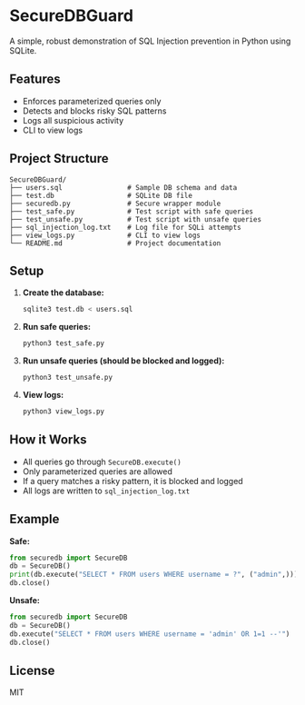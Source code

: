 # SecureDBGuard

A simple, robust demonstration of SQL Injection prevention in Python using SQLite.

## Features
- Enforces parameterized queries only
- Detects and blocks risky SQL patterns
- Logs all suspicious activity
- CLI to view logs

## Project Structure
```
SecureDBGuard/
├── users.sql                # Sample DB schema and data
├── test.db                  # SQLite DB file
├── securedb.py              # Secure wrapper module
├── test_safe.py             # Test script with safe queries
├── test_unsafe.py           # Test script with unsafe queries
├── sql_injection_log.txt    # Log file for SQLi attempts
├── view_logs.py             # CLI to view logs
└── README.md                # Project documentation
```

## Setup
1. **Create the database:**
   ```sh
   sqlite3 test.db < users.sql
   ```
2. **Run safe queries:**
   ```sh
   python3 test_safe.py
   ```
3. **Run unsafe queries (should be blocked and logged):**
   ```sh
   python3 test_unsafe.py
   ```
4. **View logs:**
   ```sh
   python3 view_logs.py
   ```

## How it Works
- All queries go through `SecureDB.execute()`
- Only parameterized queries are allowed
- If a query matches a risky pattern, it is blocked and logged
- All logs are written to `sql_injection_log.txt`

## Example
**Safe:**
```python
from securedb import SecureDB
db = SecureDB()
print(db.execute("SELECT * FROM users WHERE username = ?", ("admin",)))
db.close()
```

**Unsafe:**
```python
from securedb import SecureDB
db = SecureDB()
db.execute("SELECT * FROM users WHERE username = 'admin' OR 1=1 --'")  # Blocked!
db.close()
```

## License
MIT 